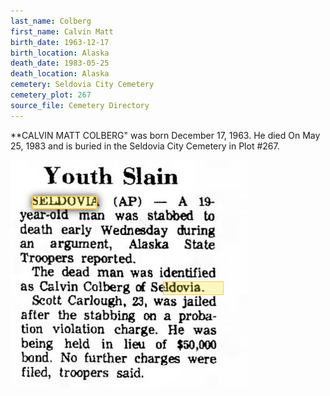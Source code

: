 ```yaml
---
last_name: Colberg
first_name: Calvin Matt
birth_date: 1963-12-17
birth_location: Alaska
death_date: 1983-05-25
death_location: Alaska
cemetery: Seldovia City Cemetery
cemetery_plot: 267
source_file: Cemetery Directory
---
```

**CALVIN MATT COLBERG" was born December 17, 1963.  He died On May 25, 1983 and is buried in the Seldovia City Cemetery in Plot #267. 

![](../assets/images/Calvin%20Colberg%20Slain.jpg)

